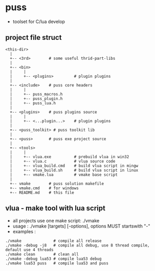 puss
===========

* toolset for C/lua develop
 
project file struct
-----------

```
<this-dir>
  |
  +-- <3rd>        # some useful thrid-part-libs
  |
  +-- <bin>
  |     |
  |     +-- <plugins>         # plugin plugins
  |
  +-- <include>    # puss core headers
  |     |
  |     +-- puss_macros.h
  |     +-- puss_plugin.h
  |     +-- puss_lua.h
  |
  +-- <plugins>    # puss plugins source
  |     |
  |     +-- <...plugin...>    # plugin plugins
  |
  +-- <puss_toolkit> # puss toolkit lib
  |
  +-- <puss>       # puss exe project source
  |
  +-- <tools>
  |     |
  |     +-- vlua.exe          # prebuild vlua in win32
  |     +-- vlua.c            # vlua source code
  |     +-- vlua_build.cmd    # build vlua script in mingw
  |     +-- vlua_build.sh     # build vlua script in linux
  |     +-- vmake.lua         # vmake base script
  |
  +-- vmake        # puss solution makefile
  +-- vmake.cmd    # for windows
  +-- README.md	   # this file
```

vlua - make tool with lua script
-----------

* all projects use one make script: ./vmake
* usage : ./vmake [targets] [-options], options MUST startswith "-"
* examples :
```
./vmake              # compile all release
./vmake -debug -j8   # compile all debug, use 8 thread compile, default use 4 threads
./vmake clean        # clean all
./vmake -debug lua53 # compile lua53 debug
./vmake lua53 puss   # compile lua53 and puss
```

